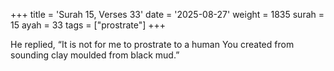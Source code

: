 +++
title = 'Surah 15, Verses 33'
date = '2025-08-27'
weight = 1835
surah = 15
ayah = 33
tags = ["prostrate"]
+++

He replied, “It is not for me to prostrate to a human You created from sounding clay moulded from black mud.”